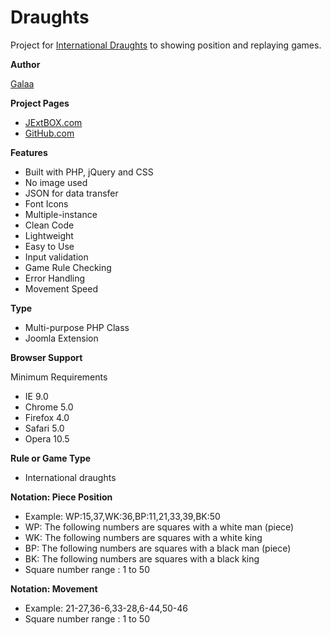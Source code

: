 Draughts
==

Project for [International Draughts](http://en.wikipedia.org/wiki/Draughts) to showing position and replaying games.

**Author**

[Galaa](http://galaa.mn/ "Galaa's Personal Page")

**Project Pages**

* [JExtBOX.com](http://jextbox.com/draughts.html)
* [GitHub.com](http://github.com/galaamn/draugths)

**Features**

* Built with PHP, jQuery and CSS
* No image used
* JSON for data transfer
* Font Icons
* Multiple-instance
* Clean Code
* Lightweight
* Easy to Use
* Input validation
* Game Rule Checking
* Error Handling
* Movement Speed

**Type**

* Multi-purpose PHP Class
* Joomla Extension

**Browser Support**

Minimum Requirements

* IE 9.0
* Chrome 5.0
* Firefox 4.0
* Safari 5.0
* Opera 10.5

**Rule or Game Type**

* International draughts

**Notation: Piece Position**

* Example: WP:15,37,WK:36,BP:11,21,33,39,BK:50
* WP: The following numbers are squares with a white man (piece)
* WK: The following numbers are squares with a white king
* BP: The following numbers are squares with a black man (piece)
* BK: The following numbers are squares with a black king
* Square number range : 1 to 50

**Notation: Movement**

* Example: 21-27,36-6,33-28,6-44,50-46
* Square number range : 1 to 50
